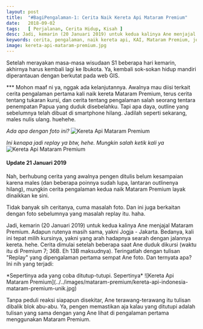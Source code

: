 ```yaml
---
layout: post
title:  "#BagiPengalaman-1: Cerita Naik Kereta Api Mataram Premium"
date:   2018-09-02
tags:   [ Perjalanan, Cerita Hidup, Kisah ]
desc: Jadi, kemarin (20 Januari 2019) untuk kedua kalinya Ane menjajal Mataram Premium. Adapun rutenya masih sama, yakni Jogja - Jakarta. Bedanya, kali ini tepat milih kursinya, yakni yang arah hadapnya searah dengan jalannya kereta. Cerita dimulai setelah beberapa saat Ane duduk dikursi.
keywords: cerita, pengalaman, naik kereta api, KAI, Mataram Premium, jogja, yogyakarta, jakarta, indonesia
image: kereta-api-mataram-premium.jpg
---
```


<p class="intro"><span class="dropcap">S</span>etelah merayakan masa-masa wisudaan S1 beberapa hari kemarin, akhirnya harus kembali lagi ke Ibukota. Ya, kembali sok-sokan hidup mandiri diperantauan dengan berkutat pada web GIS.</p>
<p>*** Mohon maaf ni ya, nggak ada kelanjutannya. Awalnya mau diisi terkait cerita pengalaman pertama kali naik kereta Mataram Premium, terus cerita tentang tukaran kursi, dan cerita tentang pengalaman salah seorang tentara penempatan Papua yang duduk disebelahku. Tapi apa daya, outline yang sebelumnya telah dibuat di smartphone hilang. Jadilah seperti sekarang, males nulis ulang. huehehe.</p>

*Ada apa dengan foto ini?*
![Kereta Api Mataram Premium](../../images/mataram-premium/kereta-mataram-premium-2018.jpg)

*Ini kenapa jadi replay ya btw, hehe. Mungkin salah ketik kali ya*
![Kereta Api Mataram Premium](../../images/mataram-premium/keretaapi-mataram-premium-2018.jpg)


#### Update 21 Januari 2019
<p>
Nah, berhubung cerita yang awalnya pengen ditulis belum kesampaian karena males (dan beberapa poinnya sudah lupa, lantaran outlinenya hilang), mungkin cerita pengalaman kedua naik Mataram Premium layak dinaikkan ke sini.
</p>
<p>
Tidak banyak sih ceritanya, cuma masalah foto. Dan ini juga berkaitan dengan foto sebelumnya yang masalah replay itu. haha.
</p>
<p>
Jadi, kemarin (20 Januari 2019) untuk kedua kalinya Ane menjajal Mataram Premium. Adapun rutenya masih sama, yakni Jogja - Jakarta. Bedanya, kali ini tepat milih kursinya, yakni yang arah hadapnya searah dengan jalannya kereta. hehe. Cerita dimulai setelah beberapa saat Ane duduk dikursi (waktu itu di Premium 7; 36B. Eh 13B maksudnya). Teringatlah dengan tulisan "Replay" yang dipengalaman pertama sempat Ane foto. Dan ternyata apa? Ini nih yang terjadi:
</P>
*Sepertinya ada yang coba ditutup-tutupi. Sepertinya*
![Kereta Api Mataram Premium](../../images/mataram-premium/kereta-api-indonesia-mataram-premium-unik.jpg)
<p>
Tanpa peduli reaksi siapapun disekitar, Ane terawang-terawang itu tulisan dibalik blok abu-abu. Ya, pengen memastikan aja kalau yang ditutupi adalah tulisan yang sama dengan yang Ane lihat di pengalaman pertama menggunakan Mataram Premium.
</p>
